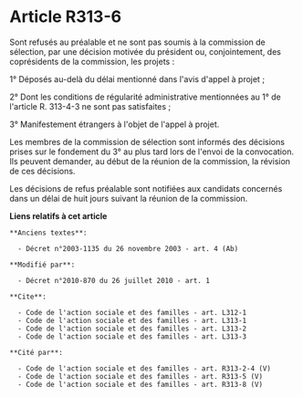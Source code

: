 # Article R313-6

Sont refusés au préalable et ne sont pas soumis à la commission de sélection, par une décision motivée du président ou,
conjointement, des coprésidents de la commission, les projets : 

1° Déposés au-delà du délai mentionné dans l'avis d'appel à projet ; 

2° Dont les conditions de régularité administrative mentionnées au 1° de l'article R. 313-4-3 ne sont pas satisfaites ; 

3° Manifestement étrangers à l'objet de l'appel à projet. 

Les membres de la commission de sélection sont informés des décisions prises sur le fondement du 3° au plus tard lors de
l'envoi de la convocation. Ils peuvent demander, au début de la réunion de la commission, la révision de ces décisions. 

Les décisions de refus préalable sont notifiées aux candidats concernés dans un délai de huit jours suivant la réunion de la
commission.

**Liens relatifs à cet article**

	**Anciens textes**:

	  - Décret n°2003-1135 du 26 novembre 2003 - art. 4 (Ab)

	**Modifié par**:

	  - Décret n°2010-870 du 26 juillet 2010 - art. 1

	**Cite**:

	  - Code de l'action sociale et des familles - art. L312-1
	  - Code de l'action sociale et des familles - art. L313-1
	  - Code de l'action sociale et des familles - art. L313-2
	  - Code de l'action sociale et des familles - art. L313-3

	**Cité par**:

	  - Code de l'action sociale et des familles - art. R313-2-4 (V)
	  - Code de l'action sociale et des familles - art. R313-5 (V)
	  - Code de l'action sociale et des familles - art. R313-8 (V)
